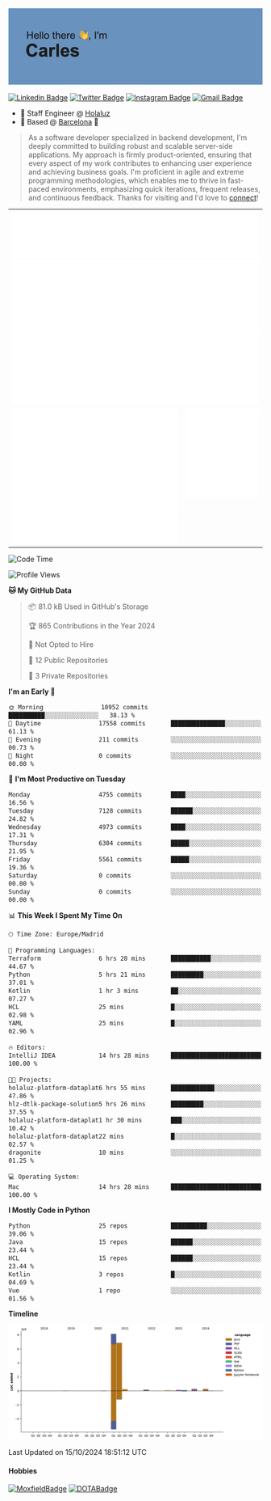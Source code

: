 <img src="header.png" alt="header">

[![Linkedin Badge](https://img.shields.io/badge/-cdespona-blue?style=flat&logo=Linkedin&logoColor=white&link=https://www.linkedin.com/in/carles-david-espona-casas-56219b11/)](https://www.linkedin.com/in/carles-david-espona-casas-56219b11/)
[![Twitter Badge](https://img.shields.io/badge/-@__cdespona-1ca0f1?style=flat&labelColor=1ca0f1&logo=twitter&logoColor=white&link=https://twitter.com/CDEspona)](https://twitter.com/CDEspona)
[![Instagram Badge](https://img.shields.io/badge/-@__cdespona-purple?style=flat&logo=instagram&logoColor=white&link=https://www.instagram.com/cdespona/)](https://www.instagram.com/cdespona/)
[![Gmail Badge](https://img.shields.io/badge/-cdespona-c14438?style=flat&logo=Gmail&logoColor=white&link=mailto:cdespona@gmail.com)](mailto:cdespona@gmail.com)

* 🔭 Staff Engineer @ [Holaluz](https://holaluz.com)
* 🏡 Based @ [Barcelona](https://www.google.es/maps/place/Barcelona) 💜

> As a software developer specialized in backend development, I'm deeply committed to building robust and scalable server-side applications. My approach is firmly product-oriented, ensuring that every aspect of my work contributes to enhancing user experience and achieving business goals. I'm proficient in agile and extreme programming methodologies, which enables me to thrive in fast-paced environments, emphasizing quick iterations, frequent releases, and continuous feedback. Thanks for visiting and I'd love to [connect](https://www.linkedin.com/in/carles-david-espona-casas-56219b11/)!

<table style="border-collapse: collapse; border: none;"> 
  <tbody>
  <tr style="border: none;">
    <td colspan="2" style="border: none; vertical-align: top;">
      <img src="summary.svg" alt="summary">
      <img src="activity-community.svg" alt="act-comm">
      <img src="repositories.svg" alt="repo">
    </td>
  </tr>
  <tr>
    <td style="border: none; vertical-align: top;">
      <img src="metrics.plugin.isocalendar.fullyear.svg" alt="calendar">
      <img src="topics.svg" alt="topics">
    </td>
    <td style="border: none; vertical-align: top;">
      <img src="achievements.svg" alt="achievements">
    </td>
  </tr>
  </tbody>
</table>

<!--START_SECTION:waka-->
![Code Time](http://img.shields.io/badge/Code%20Time-179%20hrs%2020%20mins-blue)

![Profile Views](http://img.shields.io/badge/Profile%20Views-11-blue)

**🐱 My GitHub Data** 

> 📦 81.0 kB Used in GitHub's Storage 
 > 
> 🏆 865 Contributions in the Year 2024
 > 
> 🚫 Not Opted to Hire
 > 
> 📜 12 Public Repositories 
 > 
> 🔑 3 Private Repositories 
 > 
**I'm an Early 🐤** 

```text
🌞 Morning                10952 commits       ██████████░░░░░░░░░░░░░░░   38.13 % 
🌆 Daytime                17558 commits       ███████████████░░░░░░░░░░   61.13 % 
🌃 Evening                211 commits         ░░░░░░░░░░░░░░░░░░░░░░░░░   00.73 % 
🌙 Night                  0 commits           ░░░░░░░░░░░░░░░░░░░░░░░░░   00.00 % 
```
📅 **I'm Most Productive on Tuesday** 

```text
Monday                   4755 commits        ████░░░░░░░░░░░░░░░░░░░░░   16.56 % 
Tuesday                  7128 commits        ██████░░░░░░░░░░░░░░░░░░░   24.82 % 
Wednesday                4973 commits        ████░░░░░░░░░░░░░░░░░░░░░   17.31 % 
Thursday                 6304 commits        █████░░░░░░░░░░░░░░░░░░░░   21.95 % 
Friday                   5561 commits        █████░░░░░░░░░░░░░░░░░░░░   19.36 % 
Saturday                 0 commits           ░░░░░░░░░░░░░░░░░░░░░░░░░   00.00 % 
Sunday                   0 commits           ░░░░░░░░░░░░░░░░░░░░░░░░░   00.00 % 
```


📊 **This Week I Spent My Time On** 

```text
🕑︎ Time Zone: Europe/Madrid

💬 Programming Languages: 
Terraform                6 hrs 28 mins       ███████████░░░░░░░░░░░░░░   44.67 % 
Python                   5 hrs 21 mins       █████████░░░░░░░░░░░░░░░░   37.01 % 
Kotlin                   1 hr 3 mins         ██░░░░░░░░░░░░░░░░░░░░░░░   07.27 % 
HCL                      25 mins             █░░░░░░░░░░░░░░░░░░░░░░░░   02.98 % 
YAML                     25 mins             █░░░░░░░░░░░░░░░░░░░░░░░░   02.96 % 

🔥 Editors: 
IntelliJ IDEA            14 hrs 28 mins      █████████████████████████   100.00 % 

🐱‍💻 Projects: 
holaluz-platform-dataplat6 hrs 55 mins       ████████████░░░░░░░░░░░░░   47.86 % 
hlz-dtlk-package-solution5 hrs 26 mins       █████████░░░░░░░░░░░░░░░░   37.55 % 
holaluz-platform-dataplat1 hr 30 mins        ███░░░░░░░░░░░░░░░░░░░░░░   10.42 % 
holaluz-platform-dataplat22 mins             █░░░░░░░░░░░░░░░░░░░░░░░░   02.57 % 
dragonite                10 mins             ░░░░░░░░░░░░░░░░░░░░░░░░░   01.25 % 

💻 Operating System: 
Mac                      14 hrs 28 mins      █████████████████████████   100.00 % 
```

**I Mostly Code in Python** 

```text
Python                   25 repos            ██████████░░░░░░░░░░░░░░░   39.06 % 
Java                     15 repos            ██████░░░░░░░░░░░░░░░░░░░   23.44 % 
HCL                      15 repos            ██████░░░░░░░░░░░░░░░░░░░   23.44 % 
Kotlin                   3 repos             █░░░░░░░░░░░░░░░░░░░░░░░░   04.69 % 
Vue                      1 repo              ░░░░░░░░░░░░░░░░░░░░░░░░░   01.56 % 
```



**Timeline**

![Lines of Code chart](https://raw.githubusercontent.com/cdespona/cdespona/main/assets/bar_graph.png)


 Last Updated on 15/10/2024 18:51:12 UTC
<!--END_SECTION:waka-->

#### Hobbies
[![MoxfieldBadge](https://img.shields.io/badge/MTG%20Commander-Cdespona-8A2BE2)](https://www.moxfield.com/users/Cdespona)
[![DOTABadge](https://img.shields.io/badge/DOTA2-GRV-red)](https://es.dotabuff.com/players/63807915)
